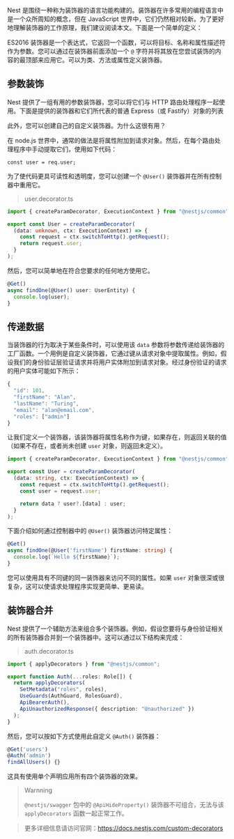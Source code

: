 Nest 是围绕一种称为装饰器的语言功能构建的。装饰器在许多常用的编程语言中是一个众所周知的概念，但在 JavaScript 世界中，它们仍然相对较新。为了更好地理解装饰器的工作原理，我们建议阅读本文。下面是一个简单的定义：

ES2016 装饰器是一个表达式，它返回一个函数，可以将目标、名称和属性描述符作为参数。您可以通过在装饰器前面添加一个 `@` 字符并将其放在您尝试装饰的内容的最顶部来应用它。可以为类、方法或属性定义装饰器。

## 参数装饰

Nest 提供了一组有用的参数装饰器，您可以将它们与 HTTP 路由处理程序一起使用。下面是提供的装饰器和它们所代表的普通 Express（或 Fastify）对象的列表

此外，您可以创建自己的自定义装饰器。为什么这很有用？

在 node.js 世界中，通常的做法是将属性附加到请求对象。然后，在每个路由处理程序中手动提取它们，使用如下代码：

```
const user = req.user;
```

为了使代码更具可读性和透明度，您可以创建一个 `@User()` 装饰器并在所有控制器中重用它。

> user.decorator.ts

```ts
import { createParamDecorator, ExecutionContext } from "@nestjs/common";

export const User = createParamDecorator(
  (data: unknown, ctx: ExecutionContext) => {
    const request = ctx.switchToHttp().getRequest();
    return request.user;
  }
);
```

然后，您可以简单地在符合您要求的任何地方使用它。

```ts
@Get()
async findOne(@User() user: UserEntity) {
  console.log(user);
}
```

## 传递数据

当装饰器的行为取决于某些条件时，可以使用该 `data` 参数将参数传递给装饰器的工厂函数。一个用例是自定义装饰器，它通过键从请求对象中提取属性。例如，假设我们的身份验证层验证请求并将用户实体附加到请求对象。经过身份验证的请求的用户实体可能如下所示：

```ts
{
  "id": 101,
  "firstName": "Alan",
  "lastName": "Turing",
  "email": "alan@email.com",
  "roles": ["admin"]
}
```

让我们定义一个装饰器，该装饰器将属性名称作为键，如果存在，则返回关联的值（如果不存在，或者尚未创建 `user` 对象，则返回未定义）。

```ts
import { createParamDecorator, ExecutionContext } from "@nestjs/common";

export const User = createParamDecorator(
  (data: string, ctx: ExecutionContext) => {
    const request = ctx.switchToHttp().getRequest();
    const user = request.user;

    return data ? user?.[data] : user;
  }
);
```

下面介绍如何通过控制器中的 `@User()` 装饰器访问特定属性：

```typescript
@Get()
async findOne(@User('firstName') firstName: string) {
  console.log(`Hello ${firstName}`);
}
```

您可以使用具有不同键的同一装饰器来访问不同的属性。如果 `user` 对象很深或很复杂，这可以使请求处理程序实现更简单、更易读。

## 装饰器合并

Nest 提供了一个辅助方法来组合多个装饰器。例如，假设您要将与身份验证相关的所有装饰器合并到一个装饰器中。这可以通过以下结构来完成：

> auth.decorator.ts

```ts
import { applyDecorators } from "@nestjs/common";

export function Auth(...roles: Role[]) {
  return applyDecorators(
    SetMetadata("roles", roles),
    UseGuards(AuthGuard, RolesGuard),
    ApiBearerAuth(),
    ApiUnauthorizedResponse({ description: "Unauthorized" })
  );
}
```

然后，您可以按如下方式使用此自定义 `@Auth()` 装饰器：

```typescript
@Get('users')
@Auth('admin')
findAllUsers() {}
```

这具有使用单个声明应用所有四个装饰器的效果。

> Warnning
>
> `@nestjs/swagger` 包中的 `@ApiHideProperty()` 装饰器不可组合，无法与该 `applyDecorators` 函数一起正常工作。

> 更多详细信息请访问官网：https://docs.nestjs.com/custom-decorators
